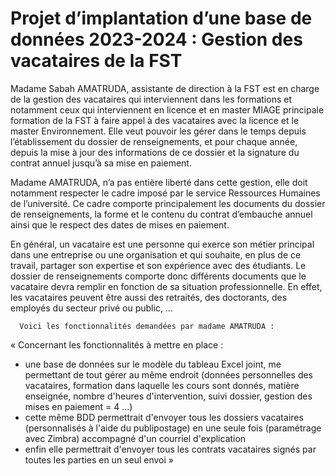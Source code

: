 # Projet d’implantation d’une base de données 2023-2024 : Gestion des vacataires de la FST

Madame Sabah AMATRUDA, assistante de direction à la FST est en charge de
la gestion des vacataires qui interviennent dans les formations et notamment ceux qui
interviennent en licence et en master MIAGE principale formation de la FST à faire
appel à des vacataires avec la licence et le master Environnement. Elle veut pouvoir
les gérer dans le temps depuis l’établissement du dossier de renseignements, et
pour chaque année, depuis la mise à jour des informations de ce dossier et la
signature du contrat annuel jusqu’à sa mise en paiement.

Madame AMATRUDA, n’a pas entière liberté dans cette gestion, elle doit
notamment respecter le cadre imposé par le service Ressources Humaines de
l’université. Ce cadre comporte principalement les documents du dossier de
renseignements, la forme et le contenu du contrat d’embauche annuel ainsi que le
respect des dates de mises en paiement.

En général, un vacataire est une personne qui exerce son métier principal dans
une entreprise ou une organisation et qui souhaite, en plus de ce travail, partager son
expertise et son expérience avec des étudiants. Le dossier de renseignements
comporte donc différents documents que le vacataire devra remplir en fonction de sa
situation professionnelle. En effet, les vacataires peuvent être aussi des retraités, des
doctorants, des employés du secteur privé ou public, …

      Voici les fonctionnalités demandées par madame AMATRUDA :

« Concernant les fonctionnalités à mettre en place :

- une base de données sur le modèle du tableau Excel joint, me permettant de tout
gérer au même endroit (données personnelles des vacataires, formation dans laquelle
les cours sont donnés, matière enseignée, nombre d'heures d'intervention, suivi
dossier, gestion des mises en paiement = 4 ...)
- cette même BDD permettrait d'envoyer tous les dossiers vacataires (personnalisés à
l'aide du publipostage) en une seule fois (paramétrage avec Zimbra) accompagné d'un
courriel d'explication
- enfin elle permettrait d'envoyer tous les contrats vacataires signés par toutes les
parties en un seul envoi »
